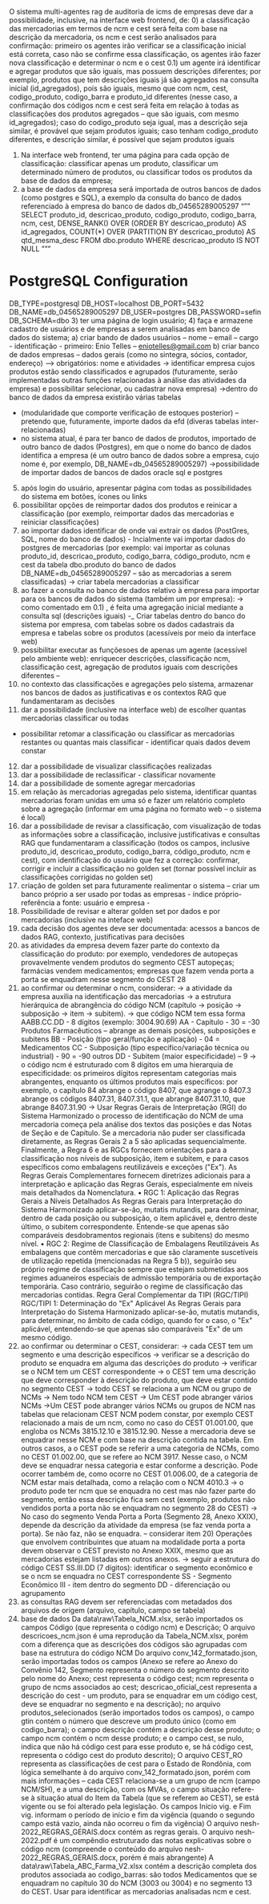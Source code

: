 O sistema multi-agentes rag de auditoria de icms de empresas deve dar a possibilidade, inclusive, na interface web frontend, de:
0) a classificação das mercadorias em termos de ncm e cest será feita com base na descrição da mercadoria, os ncm e cest serão analisados para confirmação: primeiro os agentes irão verificar se a classificação inicial está correta, caso não se confirme essa classificação, os agentes irão fazer nova classificação e determinar o ncm e o cest
0.1) um agente irá identificar e agregar produtos que são iguais, mas possuem descrições diferentes; por exemplo, produtos que tem descrições iguais já são agregados na consulta inicial (id_agregados), pois são iguais, mesmo que com ncm, cest, codigo_produto, codigo_barra e produto_id diferentes (nesse caso, a confirmação dos códigos ncm e cest será feita em relação à todas as classificações dos produtos agregados – que são iguais, com mesmo id_agregados); caso do codigo_produto seja igual, mas a descrição seja similar, é provável que sejam produtos iguais; caso tenham codigo_produto diferentes, e descrição similar, é possível que sejam produtos iguais
1) Na interface web frontend, ter uma página para cada opção de classificação: classificar apenas um produto, classificar um determinado número de produtos, ou classificar todos os produtos da base de dados da empresa;
2) a base de dados da empresa será importada de outros bancos de dados (como postgres e SQL), a exemplo da consulta do banco de dados referenciado à empresa do banco de dados db_04565289005297
“””
SELECT
                produto_id,
                descricao_produto,
                codigo_produto,
                codigo_barra,
                ncm,
                cest,
                DENSE_RANK() OVER (ORDER BY descricao_produto) AS id_agregados,
                COUNT(*) OVER (PARTITION BY descricao_produto) AS qtd_mesma_desc
            FROM dbo.produto
            WHERE descricao_produto IS NOT NULL
”””
# PostgreSQL Configuration
DB_TYPE=postgresql
DB_HOST=localhost
DB_PORT=5432
DB_NAME=db_04565289005297
DB_USER=postgres
DB_PASSWORD=sefin
DB_SCHEMA=dbo
3) ter uma página de login usuário;
4) faça e armazene cadastro de usuários e de empresas a serem analisadas em banco de dados do sistema;
a) criar bando de dados usuários – nome – email – cargo - identificação - primeiro: Enio Telles – eniotelles@gmail.com
b) criar banco de dados empresas – dados gerais (como no sintegra, sócios, contador, endereço) –> obrigatórios: nome e atividades
-> identificar empresa cujos produtos estão sendo classificados e agrupados (futuramente, serão implementadas outras funções relacionadas à análise das atividades da empresa) e possibilitar selecionar, ou cadastrar nova empresa)
->dentro do banco de dados da empresa existirão várias tabelas
- (modularidade que comporte verificação de estoques posterior) –
pretendo que, futuramente, importe dados da efd (diveras tabelas inter-relacionadas)
- no sistema atual, é para ter banco de dados de produtos, importado de outro banco de dados (Postgres), em que o nome do banco de dados identifica a empresa (é um outro banco de dados sobre a empresa, cujo nome é, por exemplo, DB_NAME=db_04565289005297)
	->possibilidade de importar dados de bancos de dados oracle sql e postgres
5) após login do usuário, apresentar página com todas as possibilidades do sistema em botões, ícones ou links
6) possibilitar opções de reimportar dados dos produtos e reinicar a classificação (por exemplo, reimportar dados das mercadorias e reiniciar classificações)
7) ao importar dados identificar de onde vai extrair os dados (PostGres, SQL, nome do banco de dados) - Incialmente vai importar dados do postgres de mercadorias (por exemplo: vai importar as colunas produto_id, descricao_produto, codigo_barra, código_produto, ncm e cest da tabela dbo.produto do banco de dados DB_NAME=db_04565289005297 – são as mercadorias a serem classificadas) -> criar tabela mercadorias a classificar
8) ao fazer a consulta no banco de dados relativo à empresa para importar para os bancos de dados do sistema (também um por empresa):
->  como comentado em 0.1) , é feita uma agregação inicial mediante a consulta sql (descrições iguais)
-_ Criar tabelas dentro do banco do sistema por empresa, com tabelas sobre os dados cadastrais da empresa e tabelas sobre os produtos (acessíveis por meio da interface web)
9) possibilitar executar as funçõesoes de apenas um agente (acessível pelo ambiente web): enriquecer descrições, classificação ncm, classificação cest, agregação de produtos iguais com descrições diferentes –
10) no contexto das classificações e agregações pelo sistema, armazenar nos bancos de dados as justificativas e os contextos RAG que fundamentaram as decisões
11) dar a possibilidade (inclusive na interface web) de escolher quantas mercadorias classificar ou todas
- possibilitar retomar a classificação ou classificar as mercadorias restantes ou quantas mais classificar - identificar quais dados devem constar
12) dar a possibilidade de visualizar classificações realizadas
13) dar a possibilidade de reclassificar - classificar novamente
14) dar a possibilidade de somente agregar mercadorias
15) em relação às mercadorias agregadas pelo sistema, identificar quantas mercadorias foram unidas em uma só e fazer um relatório completo sobre a agregação (informar em uma página no formato web – o sistema é local)
16) dar a possibilidade de revisar a classificação, com visualização de todas as informações sobre a classificação, inclusive justificativas e consultas RAG que fundamentaram a classificação (todos os campos, inclusive produto_id, descricao_produto, codigo_barra, código_produto, ncm e cest), com identificação do usuário que fez a correção: confirmar, corrigir e incluir a classificação no golden set (tornar possível incluir as classificações corrigidas no golden set)
17) criação de golden set para futuramente realimentar o sistema – criar um banco próprio a ser usado por todas as empresas - índice próprio- referência a fonte: usuário e empresa -
18) Possibilidade de revisar e alterar golden set por dados e por mercadorias (inclusive na inteface web)
19) cada decisão dos agentes deve ser documentada: acessos a bancos de dados RAG, contexto, justificativas para decisões
20) as atividades da empresa devem fazer parte do contexto da classificação do produto: por exemplo, vendedores de autopeças provavelmente vendem produtos do segmento CEST autopeças; farmácias vendem medicamentos; empresas que fazem venda porta a porta se enquadram nesse segmento do CEST 28
21) ao confirmar ou determinar o ncm, considerar:
	-> a atividade da empresa auxilia na identificação das mercadorias
	-> a estrutura hierárquica de abrangência do código NCM (capítulo → posição → subposição → item → subitem).
-> que código NCM  tem essa forma AABB.CC.DD - 8 dígitos (exemplo: 3004.90.69)
AA - Capítulo - 30 = -30 Produtos Farmacêuticos – abrange as demais posições, subposições e subitens
BB - Posição (tipo geral/função e aplicação) - 04 = Medicamentos
CC - Subposição (tipo específico/variação técnica ou industrial) - 90 = -90 outros
DD - Subitem (maior especificidade) – 9
-> o código ncm é estruturado com 8 dígitos em uma hierarquia de especificidade: os primeiros dígitos representam categorias mais abrangentes, enquanto os últimos produtos mais específicos: por exemplo, o capítulo 84 abrange o código 8407, que agrange o 8407.3 abrange os códigos 8407.31, 8407.31.1, que abrange 8407.31.10, que abrange 8407.31.90
	-> Usar Regras Gerais de Interpretação (RGI) do Sistema Harmonizado
o processo de identificação do NCM de uma mercadoria começa pela análise dos textos das posições e das Notas de Seção e de Capítulo. Se a mercadoria não puder ser classificada diretamente, as Regras Gerais 2 a 5 são aplicadas sequencialmente. Finalmente, a Regra 6 e as RGCs fornecem orientações para a classificação nos níveis de subposição, item e subitem, e para casos específicos como embalagens reutilizáveis e exceções ("Ex").
As Regras Gerais Complementares fornecem diretrizes adicionais para a interpretação e aplicação das Regras Gerais, especialmente em níveis mais detalhados da Nomenclatura.
	• RGC 1: Aplicação das Regras Gerais a Níveis Detalhados As Regras Gerais para Interpretação do Sistema Harmonizado aplicar-se-ão, mutatis mutandis, para determinar, dentro de cada posição ou subposição, o item aplicável e, dentro deste último, o subitem correspondente. Entende-se que apenas são comparáveis desdobramentos regionais (itens e subitens) do mesmo nível.
	• RGC 2: Regime de Classificação de Embalagens Reutilizáveis As embalagens que contêm mercadorias e que são claramente suscetíveis de utilização repetida (mencionadas na Regra 5 b)), seguirão seu próprio regime de classificação sempre que estejam submetidas aos regimes aduaneiros especiais de admissão temporária ou de exportação temporária. Caso contrário, seguirão o regime de classificação das mercadorias contidas.
Regra Geral Complementar da TIPI (RGC/TIPI)
RGC/TIPI 1: Determinação do "Ex" Aplicável As Regras Gerais para Interpretação do Sistema Harmonizado aplicar-se-ão, mutatis mutandis, para determinar, no âmbito de cada código, quando for o caso, o "Ex" aplicável, entendendo-se que apenas são comparáveis "Ex" de um mesmo código.
22) ao confirmar ou determinar o CEST, considerar:
	-> cada CEST tem um segmento e uma descrição específicos
	-> verificar se a descrição do produto se enquadra em alguma das descrições do produto
	-> verificar se o NCM tem um CEST correspondente
	-> o CEST tem uma descrição que deve corresponder à descrição do produto, que deve estar contido no segmento CEST
	-> todo CEST se relaciona a um NCM ou grupo de NCMs
  	-> Nem todo NCM tem CEST
    ->  Um CEST pode abranger vários NCMs
	->Um CEST pode abranger vários NCMs ou grupos de NCM
        nas tabelas que relacionam CEST NCM podem constar, por exemplo CEST relacionado a mais de um ncm, como no caso do CEST 01.001.00, que engloba os NCMs 3815.12.10 e 3815.12.90. Nesse a mercadoria deve se enquadrar nesse NCM e com base na descrição contida na tabela.
        Em outros casos, a o CEST pode se referir a uma categoria de NCMs, como no CEST 01.002.00, que se refere ao NCM 3917. Nesse caso, o NCM deve se enquadrar nessa categoria e estar conforme a descrição.
        Pode ocorrer também de, como ocorre no CEST 01.006.00, de a categoria de NCM estar mais detalhada, como a relação com o NCM 4010.3
    -> o produto pode ter ncm que se enquadra no cest mas não fazer parte do segmento, então essa descrição fica sem cest (exemplo, produtos não vendidos porta a porta não se enquadram no segmento 28 do CEST)
    -> No caso do segmento Venda Porta a Porta (Segmento 28, Anexo XXIX), depende da descrição da atividade da empresa (se faz venda porta a porta). Se não faz, não se enquadra. – considerar item 20)
        Operações que envolvem contribuintes que atuam na modalidade porta a porta devem observar o CEST previsto no Anexo XXIX, mesmo que as mercadorias estejam listadas em outros anexos.
    ->  seguir a estrutura do código CEST SS.III.DD (7 dígitos): identificar o segmento econômico e se o ncm se enquadra no CEST correspondente
            SS - Segmento Econômico
            III - item dentro do segmento
            DD - diferenciação ou agrupamento
23) as consultas RAG devem ser referenciadas com metadados dos arquivos de origem (arquivo, capítulo, campo se tabela)
24) base de dados
    Da data\raw\Tabela_NCM.xlsx, serão importados os campos Código (que representa o código ncm) e Descrição;
    O arquivo descricoes_ncm.json é uma reprodução da Tabela_NCM.xlsx, porém com a diferença que as descrições dos códigos são agrupadas com base na estrutura do código NCM
    Do arquivo conv_142_formatado.json, serão importadas todos os campos (Anexo se refere ao Anexo do Convênio 142, Segmento representa o número do segmento descrito pelo nome do Anexo; cest representa o código cest; ncm representa o grupo de ncms associados ao cest; descricao_oficial_cest representa a descrição do cest - um produto, para se enquadrar em um código cest, deve se enquadrar no segmento e na descrição);
    no arquivo produtos_selecionados (serão importados todos os campos), o campo gtin contém o número que descreve um produto único (como em codigo_barra); o campo descrição contém a descrição desse produto; o campo ncm contém o ncm desse produto; e o campo cest, se nulo, indica que não há código cest para esse produto e, se há código cest, representa o código cest do produto descrito);
    O arquivo CEST_RO representa as classificações de cest para o Estado de Rondônia, com lógica semelhante à do arquivo conv_142_formatado.json, porém com mais informações – cada CEST relaciona-se a um grupo de ncm (campo NCM/SH), e a uma descrição, com os MVAs, o campo situação refere-se à situação atual do Item da Tabela (que se referem ao CEST), se está vigente ou se foi alterado pela legislação. Os campos Início vig. e Fim vig. informam o período de início e fim da vigência (quando o segundo campo está vazio, ainda não ocorreu o fim da vigência)
    O arquivo nesh-2022_REGRAS_GERAIS.docx contém as regras gerais.
    O arquivo nesh-2022.pdf é um compêndio estruturado das notas explicativas sobre o código ncm (compreende o  conteúdo do arquivo nesh-2022_REGRAS_GERAIS.docx, porém é mais abrangente)
    A data\raw\Tabela_ABC_Farma_V2.xlsx contém a descrição completa dos produtos associada ao codigo_barras: são todos Medicamentos que se enquadram no capítulo 30 do NCM (3003 ou 3004) e no segmento 13 do CEST. Usar para identificar as mercadorias analisadas ncm e cest.
